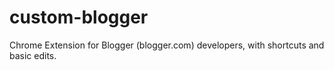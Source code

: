 # custom-blogger
Chrome Extension for Blogger (blogger.com) developers, with shortcuts and basic edits.
